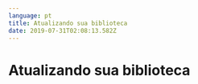```yaml
---
language: pt
title: Atualizando sua biblioteca
date: 2019-07-31T02:08:13.582Z
---
```

# Atualizando sua biblioteca

